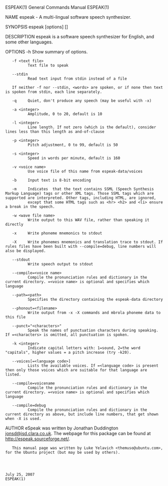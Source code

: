 ESPEAK(1)                                                                                  General Commands Manual                                                                                  ESPEAK(1)



NAME
       espeak - A multi-lingual software speech synthesizer.

SYNOPSIS
       espeak [options] [<words>]

DESCRIPTION
       espeak is a software speech synthesizer for English, and some other languages.

OPTIONS
       -h     Show summary of options.

       -f <text file>
              Text file to speak

       --stdin
              Read text input from stdin instead of a file

       If neither -f nor --stdin, <words> are spoken, or if none then text is spoken from stdin, each line separately.

       -q     Quiet, don't produce any speech (may be useful with -x)

       -a <integer>
              Amplitude, 0 to 20, default is 10

       -l <integer>
              Line length. If not zero (which is the default), consider lines less than this length as and-of-clause

       -p <integer>
              Pitch adjustment, 0 to 99, default is 50

       -s <integer>
              Speed in words per minute, default is 160

       -v <voice name>
              Use voice file of this name from espeak-data/voices

       -b     Input text is 8-bit encoding

       -m     Indicates  that the text contains SSML (Speech Synthesis Markup Language) tags or other XML tags. Those SSML tags which are supported are interpreted. Other tags, including HTML, are ignored,
              except that some HTML tags such as <hr> <h2> and <li> ensure a break in the speech.

       -w <wave file name>
              Write output to this WAV file, rather than speaking it directly

       -x     Write phoneme mnemonics to stdout

       -X     Write phonemes mnemonics and translation trace to stdout. If rules files have been built with --compile=debug, line numbers will also be displayed.

       --stdout
              Write speech output to stdout

       --compile=<voice name>
              Compile the pronunciation rules and dictionary in the current directory. =<voice name> is optional and specifies which language

       --path=<path>
              Specifies the directory containing the espeak-data directory

       --phonout=<filename>
              Write output from -x -X commands and mbrola phoneme data to this file

       --punct="<characters>"
              Speak the names of punctuation characters during speaking. If =<characters> is omitted, all punctuation is spoken.

       -k <integer>
              Indicate capital letters with: 1=sound, 2=the word "capitals", higher values = a pitch increase (try -k20).

       --voices[=<language code>]
              Lists the available voices. If =<language code> is present then only those voices which are suitable for that language are listed.

       --compile=voicename
              Compile the pronunciation rules and dictionary in the current directory. =<voice name> is optional and specifies which language

       --compile=debug
              Compile the pronunciation rules and dictionary in the current directory as above, but include line numbers, that get shown when -X is used.

AUTHOR
       eSpeak was written by Jonathan Duddington <jonsd@jsd.clara.co.uk>. The webpage for this package can be found at http://espeak.sourceforge.net/.

       This manual page was written by Luke Yelavich <themuso@ubuntu.com>, for the Ubuntu project (but may be used by others).



                                                                                                July 25, 2007                                                                                       ESPEAK(1)
